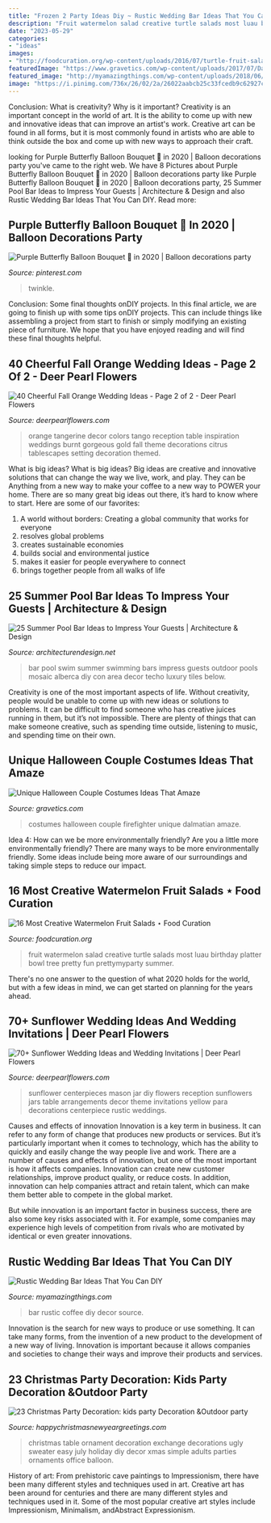 ```yaml
---
title: "Frozen 2 Party Ideas Diy ~ Rustic Wedding Bar Ideas That You Can Diy"
description: "Fruit watermelon salad creative turtle salads most luau birthday platter bowl tree pretty fun prettymyparty summer"
date: "2023-05-29"
categories:
- "ideas"
images:
- "http://foodcuration.org/wp-content/uploads/2016/07/turtle-fruit-salad.jpg"
featuredImage: "https://www.gravetics.com/wp-content/uploads/2017/07/Dalmatian-Firefighter.jpg"
featured_image: "http://myamazingthings.com/wp-content/uploads/2018/06/rustic-wedding-bar-2-.jpg"
image: "https://i.pinimg.com/736x/26/02/2a/26022aabcb25c33fcedb9c62927ccf06.jpg"
---
```



Conclusion: What is creativity? Why is it important?
Creativity is an important concept in the world of art. It is the ability to come up with new and innovative ideas that can improve an artist's work. Creative art can be found in all forms, but it is most commonly found in artists who are able to think outside the box and come up with new ways to approach their craft.

	

		
looking for Purple Butterfly Balloon Bouquet 🦋 in 2020 | Balloon decorations party you've came to the right web. We have 8 Pictures about Purple Butterfly Balloon Bouquet 🦋 in 2020 | Balloon decorations party like Purple Butterfly Balloon Bouquet 🦋 in 2020 | Balloon decorations party, 25 Summer Pool Bar Ideas to Impress Your Guests | Architecture &amp; Design and also Rustic Wedding Bar Ideas That You Can DIY. Read more:
		
    
## Purple Butterfly Balloon Bouquet 🦋 In 2020 | Balloon Decorations Party

<img loading=lazy src="https://i.pinimg.com/736x/26/02/2a/26022aabcb25c33fcedb9c62927ccf06.jpg" onerror="this.onerror=null;this.src='https://tse2.mm.bing.net/th?id=OIP.y_kgI9akdefuBlCY6mZX6gHaJ3&amp;pid=15.1';" alt="Purple Butterfly Balloon Bouquet 🦋 in 2020 | Balloon decorations party">

_Source: pinterest.com_

>twinkle. 

	

Conclusion: Some final thoughts onDIY projects.
In this final article, we are going to finish up with some tips onDIY projects. This can include things like assembling a project from start to finish or simply modifying an existing piece of furniture. We hope that you have enjoyed reading and will find these final thoughts helpful.

    
## 40 Cheerful Fall Orange Wedding Ideas - Page 2 Of 2 - Deer Pearl Flowers

<img loading=lazy src="https://www.deerpearlflowers.com/wp-content/uploads/2016/08/orange-wedding-table-decor.jpg" onerror="this.onerror=null;this.src='https://tse4.mm.bing.net/th?id=OIP.KN0xDCT0QvolgxPwkZ3xmQHaLH&amp;pid=15.1';" alt="40 Cheerful Fall Orange Wedding Ideas - Page 2 of 2 - Deer Pearl Flowers">

_Source: deerpearlflowers.com_

>orange tangerine decor colors tango reception table inspiration weddings burnt gorgeous gold fall theme decorations citrus tablescapes setting decoration themed. 

	

What is big ideas?
What is big ideas? Big ideas are creative and innovative solutions that can change the way we live, work, and play. They can be Anything from a new way to make your coffee to a new way to POWER your home. There are so many great big ideas out there, it’s hard to know where to start. Here are some of our favorites: 
1. A world without borders: Creating a global community that works for everyone 
2. resolves global problems 
3. creates sustainable economies 
4. builds social and environmental justice  
5. makes it easier for people everywhere to connect 
6. brings together people from all walks of life 

    
## 25 Summer Pool Bar Ideas To Impress Your Guests | Architecture &amp; Design

<img loading=lazy src="http://cdn.architecturendesign.net/wp-content/uploads/2014/09/Summer-Pool-Bar-Ideas-3.jpg" onerror="this.onerror=null;this.src='https://tse2.mm.bing.net/th?id=OIP.r22WxhA3ieVWTJUrA-dJaAHaLH&amp;pid=15.1';" alt="25 Summer Pool Bar Ideas to Impress Your Guests | Architecture &amp; Design">

_Source: architecturendesign.net_

>bar pool swim summer swimming bars impress guests outdoor pools mosaic alberca diy con area decor techo luxury tiles below. 

	

Creativity is one of the most important aspects of life. Without creativity, people would be unable to come up with new ideas or solutions to problems. It can be difficult to find someone who has creative juices running in them, but it’s not impossible. There are plenty of things that can make someone creative, such as spending time outside, listening to music, and spending time on their own.

    
## Unique Halloween Couple Costumes Ideas That Amaze

<img loading=lazy src="https://www.gravetics.com/wp-content/uploads/2017/07/Dalmatian-Firefighter.jpg" onerror="this.onerror=null;this.src='https://tse2.mm.bing.net/th?id=OIP.2GyKmF6GvnY-WS6n4MIymwHaJ4&amp;pid=15.1';" alt="Unique Halloween Couple Costumes Ideas That Amaze">

_Source: gravetics.com_

>costumes halloween couple firefighter unique dalmatian amaze. 

	

Idea 4: How can we be more environmentally friendly?
Are you a little more environmentally friendly? There are many ways to be more environmentally friendly. Some ideas include being more aware of our surroundings and taking simple steps to reduce our impact.

    
## 16 Most Creative Watermelon Fruit Salads ⋆ Food Curation

<img loading=lazy src="http://foodcuration.org/wp-content/uploads/2016/07/turtle-fruit-salad.jpg" onerror="this.onerror=null;this.src='https://tse4.mm.bing.net/th?id=OIP.wWkBZgBq2n_G2I5cLhpE_QHaLH&amp;pid=15.1';" alt="16 Most Creative Watermelon Fruit Salads ⋆ Food Curation">

_Source: foodcuration.org_

>fruit watermelon salad creative turtle salads most luau birthday platter bowl tree pretty fun prettymyparty summer. 

	

There's no one answer to the question of what 2020 holds for the world, but with a few ideas in mind, we can get started on planning for the years ahead. 

    
## 70+ Sunflower Wedding Ideas And Wedding Invitations | Deer Pearl Flowers

<img loading=lazy src="http://www.deerpearlflowers.com/wp-content/uploads/2015/05/DIY-Sunflower-in-Mason-Jar-Wedding-Reception-Centerpieces.jpg" onerror="this.onerror=null;this.src='https://tse4.mm.bing.net/th?id=OIP.lNmeCA7s47jeFi992Vl3kwAAAA&amp;pid=15.1';" alt="70+ Sunflower Wedding Ideas and Wedding Invitations | Deer Pearl Flowers">

_Source: deerpearlflowers.com_

>sunflower centerpieces mason jar diy flowers reception sunflowers jars table arrangements decor theme invitations yellow para decorations centerpiece rustic weddings. 

	

Causes and effects of innovation
Innovation is a key term in business. It can refer to any form of change that produces new products or services. But it’s particularly important when it comes to technology, which has the ability to quickly and easily change the way people live and work.
There are a number of causes and effects of innovation, but one of the most important is how it affects companies. Innovation can create new customer relationships, improve product quality, or reduce costs. In addition, innovation can help companies attract and retain talent, which can make them better able to compete in the global market.

But while innovation is an important factor in business success, there are also some key risks associated with it. For example, some companies may experience high levels of competition from rivals who are motivated by identical or even greater innovations.

    
## Rustic Wedding Bar Ideas That You Can DIY

<img loading=lazy src="http://myamazingthings.com/wp-content/uploads/2018/06/rustic-wedding-bar-2-.jpg" onerror="this.onerror=null;this.src='https://tse2.mm.bing.net/th?id=OIP.TGkoL1HUz4vudCl1no43UAHaLF&amp;pid=15.1';" alt="Rustic Wedding Bar Ideas That You Can DIY">

_Source: myamazingthings.com_

>bar rustic coffee diy decor source. 

	

Innovation is the search for new ways to produce or use something. It can take many forms, from the invention of a new product to the development of a new way of living. Innovation is important because it allows companies and societies to change their ways and improve their products and services.

    
## 23 Christmas Party Decoration: Kids Party Decoration &amp;Outdoor Party

<img loading=lazy src="http://happychristmasnewyeargreetings.com/wp-content/uploads/2017/11/Chirstmas-Party-Decoration-1.jpg" onerror="this.onerror=null;this.src='https://tse4.mm.bing.net/th?id=OIP.-9-dbo97vwbcw9uaKtnZ7gHaLI&amp;pid=15.1';" alt="23 Christmas Party Decoration: kids party Decoration &amp;Outdoor party">

_Source: happychristmasnewyeargreetings.com_

>christmas table ornament decoration exchange decorations ugly sweater easy july holiday diy decor xmas simple adults parties ornaments office balloon. 

	

History of art: From prehistoric cave paintings to Impressionism, there have been many different styles and techniques used in art.
Creative art has been around for centuries and there are many different styles and techniques used in it. Some of the most popular creative art styles include Impressionism, Minimalism, andAbstract Expressionism.

